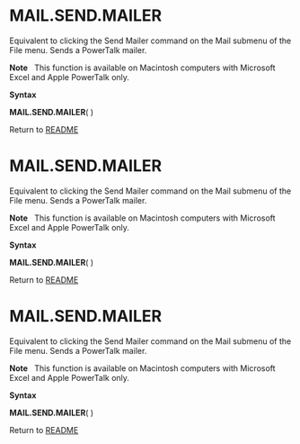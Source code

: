# MAIL.SEND.MAILER

Equivalent to clicking the Send Mailer command on the Mail submenu of
the File menu. Sends a PowerTalk mailer.

**Note**&nbsp;&nbsp;&nbsp;This function is available on Macintosh
computers with Microsoft Excel and Apple PowerTalk only.

**Syntax**

**MAIL.SEND.MAILER**( )



Return to [README](README.md#M)

# MAIL.SEND.MAILER

Equivalent to clicking the Send Mailer command on the Mail submenu of
the File menu. Sends a PowerTalk mailer.

**Note**&nbsp;&nbsp;&nbsp;This function is available on Macintosh
computers with Microsoft Excel and Apple PowerTalk only.

**Syntax**

**MAIL.SEND.MAILER**( )



Return to [README](README.md#M)

# MAIL.SEND.MAILER

Equivalent to clicking the Send Mailer command on the Mail submenu of
the File menu. Sends a PowerTalk mailer.

**Note**&nbsp;&nbsp;&nbsp;This function is available on Macintosh
computers with Microsoft Excel and Apple PowerTalk only.

**Syntax**

**MAIL.SEND.MAILER**( )



Return to [README](README.md#M)

